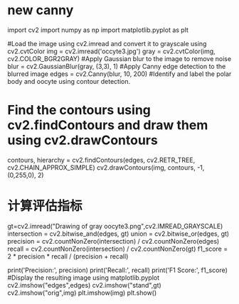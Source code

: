 # new canny
import cv2
import numpy as np
import matplotlib.pyplot as plt

#Load the image using cv2.imread and convert it to grayscale using cv2.cvtColor
img = cv2.imread('occyte3.jpg')
gray = cv2.cvtColor(img, cv2.COLOR_BGR2GRAY)
#Apply Gaussian blur to the image to remove noise
blur = cv2.GaussianBlur(gray, (3,3), 1)
#Apply Canny edge detection to the blurred image
edges = cv2.Canny(blur, 10, 200)
#Identify and label the polar body and oocyte using contour detection.
# Find the contours using cv2.findContours and draw them using cv2.drawContours
contours, hierarchy = cv2.findContours(edges, cv2.RETR_TREE, cv2.CHAIN_APPROX_SIMPLE)
cv2.drawContours(img, contours, -1, (0,255,0), 2)
# 计算评估指标
gt=cv2.imread("Drawing of gray oocyte3.png",cv2.IMREAD_GRAYSCALE)
intersection = cv2.bitwise_and(edges, gt)
union = cv2.bitwise_or(edges, gt)
precision = cv2.countNonZero(intersection) / cv2.countNonZero(edges)
recall = cv2.countNonZero(intersection) / cv2.countNonZero(gt)
f1_score = 2 * precision * recall / (precision + recall)

print('Precision:', precision)
print('Recall:', recall)
print('F1 Score:', f1_score)
#Display the resulting image using matplotlib.pyplot
cv2.imshow("edges",edges)
cv2.imshow("stand",gt)
cv2.imshow("orig",img)
plt.imshow(img)
plt.show()
